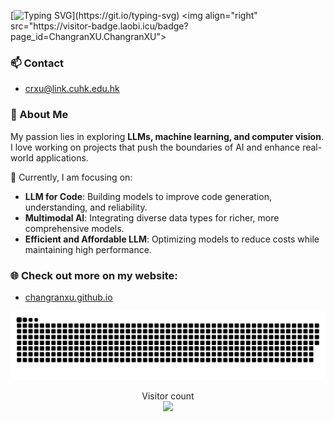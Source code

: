 <!-- [![Typing SVG](https://readme-typing-svg.demolab.com?font=Fira+Code&pause=1000&width=435&lines=%F0%9F%91%8BHello!+I'm+Changran+Xu.)](https://git.io/typing-svg) -->
[![Typing SVG](https://readme-typing-svg.demolab.com?font=Fira+Code&pause=1000&width=435&lines=%F0%9F%91%8BHello!+I'm+Changran+Xu.;%F0%9F%8E%93+A+CS+student+at+CUHK.)](https://git.io/typing-svg) <img align="right" src="https://visitor-badge.laobi.icu/badge?page_id=ChangranXU.ChangranXU">


### 📫 Contact

- [crxu@link.cuhk.edu.hk](mailto:crxu@link.cuhk.edu.hk) 


### 🚀 About Me

My passion lies in exploring **LLMs, machine learning, and computer vision**. I love working on projects that push the boundaries of AI and enhance real-world applications.

🌱 Currently, I am focusing on:

 - **LLM for Code**: Building models to improve code generation, understanding, and reliability.
 - **Multimodal AI**: Integrating diverse data types for richer, more comprehensive models.
 - **Efficient and Affordable LLM**: Optimizing models to reduce costs while maintaining high performance.
 
### 🌐 Check out more on my website:
 - [changranxu.github.io](https://changranxu.github.io/)  

<picture>
  <source media="(prefers-color-scheme: dark)" srcset="https://raw.githubusercontent.com/ChangranXU/ChangranXU/master/assets/github-contribution-grid-snake-dark.svg">
  <source media="(prefers-color-scheme: light)" srcset="https://raw.githubusercontent.com/ChangranXU/ChangranXU/master/assets/github-contribution-grid-snake.svg">
  <img alt="github contribution grid snake animation" src="https://raw.githubusercontent.com/ChangranXU/ChangranXU/master/assets/github-contribution-grid-snake.svg">
</picture>

<p align="center"> 
  Visitor count<br>
  <img src="https://profile-counter.glitch.me/ChangranXU/count.svg" />
</p>


